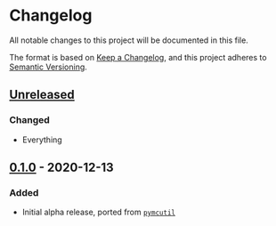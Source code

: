 # Changelog

All notable changes to this project will be documented in this file.

The format is based on [Keep a Changelog](https://keepachangelog.com/en/1.0.0/), and this project adheres to [Semantic Versioning](https://semver.org/spec/v2.0.0.html).

## [Unreleased]

### Changed

- Everything

## [0.1.0] - 2020-12-13

### Added

- Initial alpha release, ported from [`pymcutil`](https://github.com/Arcensoth/pymcutil)

[unreleased]: https://github.com/Arcensoth/pyckaxe/compare/v0.1.0...HEAD
[0.1.0]: https://github.com/Arcensoth/pyckaxe/releases/tag/v0.1.0
